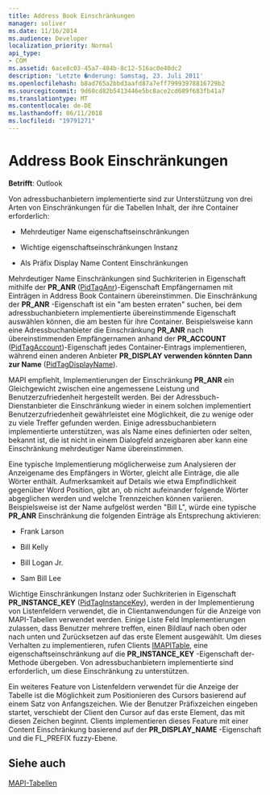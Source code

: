 ```yaml
---
title: Address Book Einschränkungen
manager: soliver
ms.date: 11/16/2014
ms.audience: Developer
localization_priority: Normal
api_type:
- COM
ms.assetid: 6ace8c03-45a7-484b-8c12-516ac0e40dc2
description: 'Letzte �nderung: Samstag, 23. Juli 2011'
ms.openlocfilehash: b8ad765a2bbd3aafd87a7eff79993978816729b2
ms.sourcegitcommit: 9d60cd82b5413446e5bc8ace2cd689f683fb41a7
ms.translationtype: MT
ms.contentlocale: de-DE
ms.lasthandoff: 06/11/2018
ms.locfileid: "19791271"
---
```

# <a name="address-book-restrictions"></a>Address Book Einschränkungen

  
  
**Betrifft**: Outlook 
  
Von adressbuchanbietern implementierte sind zur Unterstützung von drei Arten von Einschränkungen für die Tabellen Inhalt, der ihre Container erforderlich:
  
- Mehrdeutiger Name eigenschaftseinschränkungen
    
- Wichtige eigenschaftseinschränkungen Instanz
    
- Als Präfix Display Name Content Einschränkungen
    
Mehrdeutiger Name Einschränkungen sind Suchkriterien in Eigenschaft mithilfe der **PR_ANR** ([PidTagAnr](pidtaganr-canonical-property.md))-Eigenschaft Empfängernamen mit Einträgen in Address Book Containern übereinstimmen. Die Einschränkung der **PR_ANR** -Eigenschaft ist ein "am besten erraten" suchen, bei dem adressbuchanbietern implementierte übereinstimmende Eigenschaft auswählen können, die am besten für ihre Container. Beispielsweise kann eine Adressbuchanbieter die Einschränkung **PR_ANR** nach übereinstimmenden Empfängernamen anhand der **PR_ACCOUNT** ([PidTagAccount](pidtagaccount-canonical-property.md))-Eigenschaft jedes Container-Eintrags implementieren, während einen anderen Anbieter **PR_DISPLAY verwenden könnten Dann zur Name** ([PidTagDisplayName](pidtagdisplayname-canonical-property.md)).
  
MAPI empfiehlt, Implementierungen der Einschränkung **PR_ANR** ein Gleichgewicht zwischen eine angemessene Leistung und Benutzerzufriedenheit hergestellt werden. Bei der Adressbuch-Dienstanbieter die Einschränkung wieder in einem solchen implementiert Benutzerzufriedenheit gewährleistet eine Möglichkeit, die zu wenige oder zu viele Treffer gefunden werden. Einige adressbuchanbietern implementierte unterstützen, was als Name eines definierten oder selten, bekannt ist, die ist nicht in einem Dialogfeld anzeigbaren aber kann eine Einschränkung mehrdeutiger Name übereinstimmen. 
  
Eine typische Implementierung möglicherweise zum Analysieren der Anzeigename des Empfängers in Wörter, gleicht alle Einträge, die alle Wörter enthält. Aufmerksamkeit auf Details wie etwa Empfindlichkeit gegenüber Word Position, gibt an, ob nicht aufeinander folgende Wörter abgeglichen werden und welche Trennzeichen können variieren. Beispielsweise ist der Name aufgelöst werden "Bill L", würde eine typische **PR_ANR** Einschränkung die folgenden Einträge als Entsprechung aktivieren: 
  
- Frank Larson
    
- Bill Kelly
    
- Bill Logan Jr. 
    
- Sam Bill Lee
    
Wichtige Einschränkungen Instanz oder Suchkriterien in Eigenschaft **PR_INSTANCE_KEY** ([PidTagInstanceKey](pidtaginstancekey-canonical-property.md)), werden in der Implementierung von Listenfeldern verwendet, die in Clientanwendungen für die Anzeige von MAPI-Tabellen verwendet werden. Einige Liste Feld Implementierungen zulassen, dass Benutzer mehrere treffen, einen Bildlauf nach oben oder nach unten und Zurücksetzen auf das erste Element ausgewählt. Um dieses Verhalten zu implementieren, rufen Clients [IMAPITable](imapitable-findrow.md), eine eigenschaftseinschränkung auf die **PR_INSTANCE_KEY** -Eigenschaft der-Methode übergeben. Von adressbuchanbietern implementierte sind erforderlich, um diese Einschränkung zu unterstützen. 
  
Ein weiteres Feature von Listenfeldern verwendet für die Anzeige der Tabelle ist die Möglichkeit zum Positionieren des Cursors basierend auf einem Satz von Anfangszeichen. Wie der Benutzer Präfixzeichen eingeben startet, verschiebt der Client den Cursor auf das erste Element, das mit diesen Zeichen beginnt. Clients implementieren dieses Feature mit einer Content Einschränkung basierend auf der **PR_DISPLAY_NAME** -Eigenschaft und die FL_PREFIX fuzzy-Ebene. 
  
## <a name="see-also"></a>Siehe auch



[MAPI-Tabellen](mapi-tables.md)

